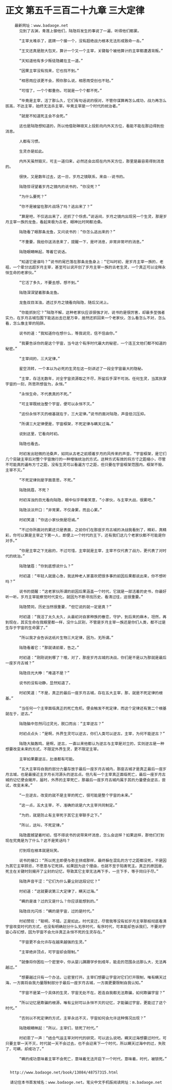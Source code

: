 # 正文 第五千三百二十九章 三大定律
        最新网址：www.badaoge.net
          见到了古渊，青莲上御他们，陆隐将发生的事说了一遍，听得他们都累。
      
          “主宰太难杀了，底牌一个接一个，没有超绝战力根本无法形成致命一击。”
      
          “王文还真是胆大包天，算计一个又一个主宰，关键每个被他算计的主宰都遭遇背叛。”
      
          “天知道他有多少叛徒隐藏在主一道。”
      
          “因果主宰没有找来，它也找不到。”
      
          “相思雨应该更不会，照你那么说，相思雨受创也不轻。”
      
          “可惜了，一个个都重伤，可就是一个个都不死。”
      
          “毕竟是主宰，活了那么久，它们有句话说的很对，不管你谋算再怎么成功，战力再怎么拔高，不达主宰，始终无法杀主宰。毕竟主宰是一个时代的统治者。”
      
          “就是不知道死主会不会死。”
      
          这也是陆隐想知道的，所以他借助琳琅天上投影向内外天方位，看能不能在那边得到些消息。
      
          人都有习惯。
      
          生灵亦是如此。
      
          内外天虽然毁灭，可主一道归来，必然还会出现在内外天方位，那里是最容易得到消息的。
      
          很快，又是数年过去，这一日，岁月之镜联系，来自--说书的。
      
          陆隐惊讶望着岁月之镜内的说书的，“你没死？”
      
          “为什么要死？”
      
          “你不是被留在那片战场了吗？逃出来了？”
      
          “算是吧，不仅逃出来了，还抓了个俘虏。”说话间，岁月之镜内出现另一个生灵，那是岁月主宰一族的龙鱼，看起来极为古老，眼神比时罔都沧桑。
      
          陆隐看了眼那条龙鱼，又问说书的：“你怎么逃出来的？”
      
          “不重要，我给你送消息来了，提醒一下，是坏消息，非常非常坏的消息。”
      
          陆隐眼睛眯起，等着它说话。
      
          “知道它是谁吗？”说书的尾巴落在那条龙鱼身上：“它叫时初，是岁月主宰一族的，老祖，一个辈分远超岁月主宰，甚至可以说开创了岁月主宰一族的古老生灵，一个真正可以诠释永恒生命的老家伙。”
      
          “它活了多久，不要去想，想不到。”
      
          陆隐深深望着那条龙鱼。
      
          龙鱼双目浑浊，透过岁月之镜看向陆隐，随后又闭上。
      
          “你能抓到它？”陆隐不解，这种老家伙应该很强才对，说书的是很厉害，却最多至强者实力，在岁月古城包围下能逃出去已是万幸，居然还抓回来一个老家伙，怎么看怎么不对，怎么看，怎么像主宰的陷阱。
      
          说书的道：“我知道你在想什么，等我说完，信不信由你。”
      
          “我要告诉你的是这个宇宙，当今这个有序时代最大的秘密，一个连王文他们都不知道的秘密。”
      
          “主宰间的，三大定律。”
      
          星空流转，一个本以为必死的生灵在这一刻讲述了一段全宇宙最大的隐秘。
      
          “主宰，存活无数年，对全宇宙资源取之不尽，所留后手深不可测。任何生灵，当其执掌宇宙的一刻，所思所想皆为，永恒。”
      
          “永恒生命，不代表真的不死。”
      
          “可主宰既统治整个宇宙，便可以永恒不灭。”
      
          “这份永恒不灭的根基就在于，三大定律。”说书的面对陆隐，声音低沉压抑。
      
          “所谓三大定律便是，宇宙框架，不死定律与瞒天过海。”
      
          说到这里，它看向时初。
      
          陆隐也看去。
      
          时初发出轻微的沧桑声，如同从古老之前顺着岁月的风传来的声音，“宇宙框架，是它们几个突破主宰后对整个宇宙施行的一种增强统治的方式。这种方式有效的将方寸之距缩小，尽管不可能真的遍布方寸之距，没有生灵可以看遍方寸之距，但只要在宇宙框架范围内，框架不毁，主宰不灭。”
      
          “不死定律则是字面意思，不死。”
      
          陆隐挑眉，不死？
      
          时初浑浊的目光看向陆隐，眼中似乎带着笑意，“小家伙，与主宰大战，很累吧。”
      
          陆隐淡淡开口：“非常累，不仅身累，而且心累。”
      
          时初笑道：“你这小家伙倒是坦诚。”
      
          “不过你所面对的累还只是表面，之前你们在那座岁月古城的决战我看到了，精彩，真精彩，你可以算是主宰之下第一人，即便上一个时代的王下，还有我们这几个老家伙都不可能是你对手。”
      
          “你是主宰之下无敌的，不过可惜，主宰就是主宰，主宰不仅代表了战力，更代表了对时代的统治。”
      
          陆隐皱眉：“你到底想说什么？”
      
          时初道：“年轻人就是心急，我这种老人家喜欢把很多事的前因后果都说出来，你不想听吗？”
      
          说书的提醒：“这老家伙所谓的前因后果涵盖一个时代，它就是一部活着的史书，你最好听一听。岁月主宰能察觉时代变化，就因为不断寻找历史，看清过往，这很重要。”
      
          陆隐赞同，历史当然很重要，“但它说的就一定是真？”
      
          时初道：“我活了太久太久，从最初对自家种族的眷恋，守护，到后来的麻木，坦然，再到现在，其实生命在我眼里都一样，没什么区别，不管是岁月主宰一族还是你们人类，都不过是生存于宇宙的生命罢了。”
      
          “所以我才会告诉这纸片生物三大定律，因为，无所谓。”
      
          陆隐看着它：“那就请前辈，告之。”
      
          时初道：“刚刚说到哪了？哦，对了，那座岁月古城的决战，你们是不是以为那就是最后一座岁月古城？”
      
          陆隐目光大睁：“难道不是？”
      
          说书的没有动静，显然知道了。
      
          时初笑道：“不是，真正的最后一座岁月古城，存在五大主宰，那，就是不死定律的根基。”
      
          “当任何一个主宰面临真正的死亡危机，便会触发不死定律，而这个定律还有第二个根基就在于，逆古。”
      
          陆隐脑中忽然闪过灵光，脱口而出：“主宰逆古？”
      
          时初点点头：“是啊，外界生灵可以逆古，你们人类可以逆古，主宰，为何不能逆古？”
      
          陆隐大脑轰鸣，是啊，逆古，一直以来他都认为逆古与主宰是对立的，实则逆古是一种想要改变未来的方式，不限定外界生灵，更不限定主宰。
      
          主宰如果要逆古，比谁都有可能。
      
          “五大主宰将自我的部分力量存放于最后一座岁月古城内，那座古城才是真正最后一座岁月古城，也是最接近主岁月长河源头的逆古点。但凡有一个主宰真正面临死亡，最后一座岁月古城的记忆便会揭开，届时，外界的主宰死亡，那最后一座岁月古城内属于其的力量便会逆古，尝试，改变未来。”
      
          “一旦逆古，改变的就不是主宰的死亡，很可能是整个宇宙的未来。”
      
          “这一点，五大主宰，不，准确的说是六大主宰共同制定。”
      
          “为的，就是防止有主宰死于其它主宰联手之下。”
      
          “所以，这叫，不死定律。”
      
          陆隐震撼望着时初，怪不得说书的说带来坏消息，怎么会这样？如果这样，那他们打到现在究竟是为了什么？这不是笑话吗？
      
          打到现在根本就是玩笑。
      
          说书的接口：“所以死主即便与弥主拼成那样，最终躲在混乱的方寸之距都没死，不是因为其它主宰顾忌，不愿意与它死拼。如果因为这个理由，也就不至于陷害死主。真正的原因是，死主在关键时刻揭开了尘封的记忆，导致其它主宰无法再下手，一旦下手，等于同归于尽。”
      
          陆隐声音干涩：“它们为什么要尘封这段记忆？”
      
          时初道：“这就要说第三大定律了，瞒天过海。”
      
          “瞒的是谁？过的又是什么？你应该能想到的。”
      
          陆隐目光闪烁：“瞒的是宇宙，过的是时代。”
      
          时初赞叹：“聪明，不错，正是如此。时代变迁，尽管我等没有如岁月主宰那般彻底看清宇宙改变时代的方式，也没有明确划分什么无序时代，有序时代，可本能却告诉我们，不要对宇宙心存幻想，因为宇宙不会允许真正永恒不死的生灵存在。”
      
          “宇宙更不会允许存在越来越强的生灵。”
      
          “主宰绝非顶点，可宇宙却会限制。”
      
          “就像将你困在一个密室中，你从婴儿蹒跚学步到成年，能走的范围永远那么大，无法再越过。”
      
          “想要越过只有一个办法，让密室打开。主宰们想要让宇宙对它们打开限制，唯有瞒天过海，一方面将自我力量限制部分于最后一座岁月古城，一方面更要限制自我认知。”
      
          “宇宙不是某一个具体的生灵，宇宙无处不在，若连自我都无法欺骗，如何欺骗宇宙？”
      
          “所以记忆是欺骗的根源，唯有尘封可以永恒不灭的记忆，才能骗过宇宙，更能过了这个时代。”
      
          “否则以不死定律的方式，主宰永远不灭，宇宙如何会允许这种情况出现？”
      
          陆隐眼睛眯起：“所以，主宰们，锁死了时代。”
      
          时初恩了一声：“结合气运主宰对时代的研究，可以这么说吧。瞒天过海想要过时代，可只要主宰一天不灭，时代就一天不会过去，也不会迎来下一个时代，所以瞒天过海中的过，失败了，可瞒，却成功了。”
      
          “瞒的成功意味着主宰不会死亡，意味着无法开启下一个时代，意味着，时代，被锁死。”
      
      
      http://www.badaoge.net/book/13084/48757315.html
      
      请记住本书首发域名：www.badaoge.net。笔尖中文手机版阅读网址：m.badaoge.net